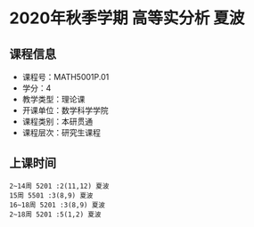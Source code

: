 # 2020年秋季学期 高等实分析 夏波






## 课程信息

- 课程号：MATH5001P.01
- 学分：4
- 教学类型：理论课
- 开课单位：数学科学学院
- 课程类别：本研贯通
- 课程层次：研究生课程

## 上课时间

```
2~14周 5201 :2(11,12) 夏波
15周 5501 :3(8,9) 夏波
16~18周 5201 :3(8,9) 夏波
2~18周 5201 :5(1,2) 夏波
```

